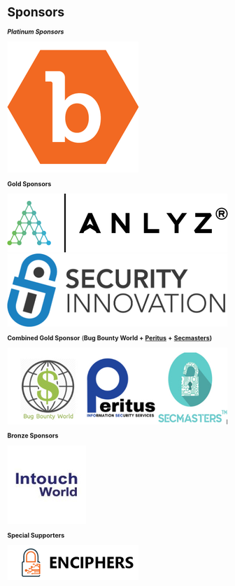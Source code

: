 # Sponsors

_**Platinum Sponsors**_

![](../.gitbook/assets/bugcrowd.png)

**Gold Sponsors**

[![](../.gitbook/assets/logo.png)](https://www.anlyz.co) [![](../.gitbook/assets/silogostacked.png)](https://www.securityinnovation.com)

**Combined Gold Sponsor** \(**Bug Bounty World +** [**Peritus**](http://www.peritusinfosec.com/) **+** [**Secmasters**](https://www.secmasters.com/)**\)**

![](../.gitbook/assets/combined-gold-sponsor.png)

**Bronze Sponsors**

[![](../.gitbook/assets/intouch-world-squarelogo-1469090815534.png)](http://www.intouchworld.net)

**Special Supporters**

[![](../.gitbook/assets/enciphers_logo%20%281%29.png)](https://enciphers.com/)

